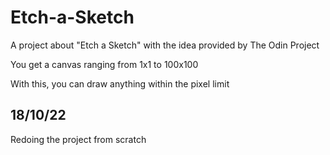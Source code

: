 # Etch-a-Sketch
A project about "Etch a Sketch" with the idea provided by The Odin Project

You get a canvas ranging from 1x1 to 100x100

With this, you can draw anything within the pixel limit

## 18/10/22
Redoing the project from scratch
